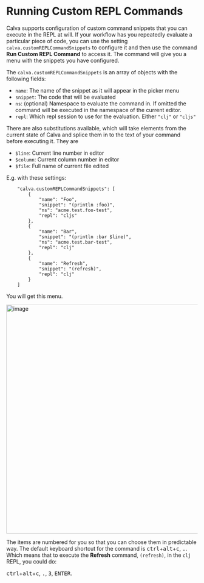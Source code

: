 # Running Custom REPL Commands

Calva supports configuration of custom command snippets that you can execute in the REPL at will. If your workflow has you repeatedly evaluate a particular piece of code, you can use the setting `calva.customREPLCommandSnippets` to configure it and then use the command **Run Custom REPL Command** to access it. The command will give you a menu with the snippets you have configured.

The `calva.customREPLCommandSnippets` is an array of objects with the following fields:

* `name`: The name of the snippet as it will appear in the picker menu
* `snippet`: The code that will be evaluated
* `ns`: (optional) Namespace to evaluate the command in. If omitted the command will be executed in the namespace of the current editor.
* `repl`: Which repl session to use for the evaluation. Either `"clj"` or `"cljs"`

There are also substitutions available, which will take elements from the current state of Calva and splice them in to the text of your command before executing it. They are

* `$line`: Current line number in editor
* `$column`: Current column number in editor
* `$file`: Full name of current file edited


E.g. with these settings:

```
    "calva.customREPLCommandSnippets": [
        {
            "name": "Foo",
            "snippet": "(println :foo)",
            "ns": "acme.test.foo-test",
            "repl": "cljs"
        },
        {
            "name": "Bar",
            "snippet": "(println :bar $line)",
            "ns": "acme.test.bar-test",
            "repl": "clj"
        },
        {
            "name": "Refresh",
            "snippet": "(refresh)",
            "repl": "clj"
        }
    ]
```


You will get this menu.

<img width="601" alt="image" src="https://user-images.githubusercontent.com/30010/66232206-9bab3280-e6e8-11e9-872b-22fd50baef25.png">

The items are numbered for you so that you can choose them in predictable way. The default keyboard shortcut for the command is <kbd>ctrl</kbd>+<kbd>alt</kbd>+<kbd>c</kbd>, <kbd>.</kbd>. Which means that to execute the **Refresh** command, `(refresh)`, in the `clj` REPL, you could do:

<kbd>ctrl</kbd>+<kbd>alt</kbd>+<kbd>c</kbd>, <kbd>.</kbd>, <kbd>3</kbd>, <kbd>ENTER</kbd>.